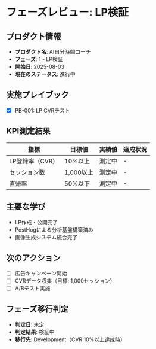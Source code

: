 # フェーズレビュー: LP検証

## プロダクト情報
- **プロダクト名**: AI自分時間コーチ
- **フェーズ**: 1 - LP検証
- **開始日**: 2025-08-03
- **現在のステータス**: 進行中

## 実施プレイブック
- [x] PB-001: LP CVRテスト

## KPI測定結果
| 指標 | 目標値 | 実績値 | 達成状況 |
|-----|--------|--------|----------|
| LP登録率（CVR） | 10%以上 | 測定中 | - |
| セッション数 | 1,000以上 | 測定中 | - |
| 直帰率 | 50%以下 | 測定中 | - |

## 主要な学び
- LP作成・公開完了
- PostHogによる分析基盤構築済み
- 画像生成システム統合完了

## 次のアクション
- [ ] 広告キャンペーン開始
- [ ] CVRデータ収集（目標: 1,000セッション）
- [ ] A/Bテスト実施

## フェーズ移行判定
- **判定日**: 未定
- **判定結果**: 検証中
- **移行先**: Development（CVR 10%以上達成時）